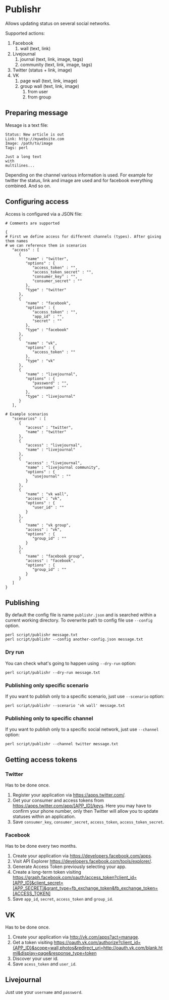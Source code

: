 # Publishr

Allows updating status on several social networks.

Supported actions:

1. Facebook
    1. wall (text, link)
1. Livejournal
    1. journal (text, link, image, tags)
    1. community (text, link, image, tags)
1. Twitter (status + link, image)
1. VK
    1. page wall (text, link, image)
    1. group wall (text, link, image)
        1. from user
        1. from group

## Preparing message

Mesage is a text file:

```
Status: New article is out
Link: http://mywebsite.com
Image: /path/to/image
Tags: perl

Just a long text
with
multilines...
```

Depending on the channel various information is used. For example for twitter
the status, link and image are used and for facebook everything combined. And so
on.

## Configuring access

Access is configured via a JSON file:

```
# Comments are supported

{
# First we define access for different channels (types). After giving them names
# we can reference them in scenarios
   "access" : [
      {
         "name" : "twitter",
         "options" : {
            "access_token" : "",
            "access_token_secret" : "",
            "consumer_key" : "",
            "consumer_secret" : ""
         },
         "type" : "twitter"
      },
      {
         "name" : "facebook",
         "options" : {
            "access_token" : "",
            "app_id" : "",
            "secret" : ""
         },
         "type" : "facebook"
      },
      {
         "name" : "vk",
         "options" : {
            "access_token" : ""
         },
         "type" : "vk"
      },
      {
         "name" : "livejournal",
         "options" : {
            "password" : "",
            "username" : ""
         },
         "type" : "livejournal"
      }
   ],

# Example scenarios
   "scenarios" : [
      {
         "access" : "twitter",
         "name" : "twitter"
      },
      {
         "access" : "livejournal",
         "name" : "livejournal"
      },
      {
         "access" : "livejournal",
         "name" : "livejournal community",
         "options" : {
            "usejournal" : ""
         }
      },
      {
         "name" : "vk wall",
         "access" : "vk",
         "options" : {
            "user_id" : ""
         }
      },
      {
         "name" : "vk group",
         "access" : "vk",
         "options" : {
            "group_id" : ""
         }
      },
      {
         "name" : "facebook group",
         "access" : "facebook",
         "options" : {
            "group_id" : ""
         }
      }
   ]
}
```

## Publishing

By default the config file is name `publishr.json` and is searched within
a current working directory. To overwrite path to config file use `--config`
option.

```
perl script/publishr message.txt
perl script/publishr --config another-config.json message.txt
```

### Dry run

You can check what's going to happen using `--dry-run` option:

```
perl script/publishr --dry-run message.txt
```

### Publishing only specific scenario

If you want to publish only to a specific scenario, just use `--scenario`
option:

```
perl script/publishr --scenario 'vk wall' message.txt
```

### Publishing only to specific channel

If you want to publish only to a specific social network, just use `--channel`
option:

```
perl script/publishr --channel twitter message.txt
```

## Getting access tokens

### Twitter

Has to be done once.

1. Register your application via <https://apps.twitter.com/>.
2. Get your consumer and access tokens from
   <https://apps.twitter.com/app/[APP_ID]/keys>.
   Here you may have to confirm your phone number, only then Twitter will allow
   you to update statuses within an application.
3. Save `consumer_key`, `consumer_secret`, `access_token`,
   `access_token_secret`.

### Facebook

Has to be done every two months.

1. Create your application via <https://developers.facebook.com/apps>.
2. Visit API Explorer <https://developers.facebook.com/tools/explorer/>.
3. Generate Access Token previously selecting your app.
4. Create a long-term token visiting
   <https://graph.facebook.com/oauth/access_token?client_id=[APP_ID]&client_secret=[APP_SECRET]&grant_type=fb_exchange_token&fb_exchange_token=[ACCESS_TOKEN]>
5. Save `app_id`, `secret`, `access_token` and `group_id`.

## VK

Has to be done once.

1. Create your application via <http://vk.com/apps?act=manage>.
2. Get a token visiting
   <https://oauth.vk.com/authorize?client_id={APP_ID}&scope=wall,photos&redirect_uri=http://oauth.vk.com/blank.html&display=page&response_type=token>
3. Discover your user id.
3. Save `acess_token` and `user_id`.

## Livejournal

Just use your `username` and `password`.

